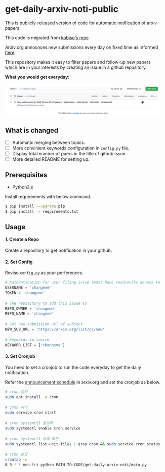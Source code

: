 # get-daily-arxiv-noti-public

This is publicly-released version of code for automatic notification of arxiv papers.

This code is migrated from [kobiso's repo](https://github.com/kobiso/get-daily-arxiv-noti)

Arxiv.org announces new submissions every day on fixed time as informed [here](https://arxiv.org/help/submit).

This repository makes it easy to filter papers and follow-up new papers which are in your interests by creating an issue in a github repository.

**What you would get everyday:**

<img src="https://raw.githubusercontent.com/nashory/get-daily-arxiv-noti-public/master/img/sample.png"></img>

## What is changed
+ [ ] Automatic merging between topics.
+ [ ] More convinient keywords configuration in `config.py` file.
+ [ ] Display total number of paers in the title of github issue.
+ [ ] More detailed README for setting up.

## Prerequisites
- Python3.x

Install requirements with below command.

```bash
$ pip install --upgrade pip
$ pip install -r requirements.txt
```

## Usage

#### 1. Create a Repo
Create a repository to get notification in your github.

#### 2. Set Config
Revise `config.py` as your perferences.

```python
# Authentication for user filing issue (must have read/write access to repository to add issue to)
USERNAME = 'changeme'
TOKEN = 'changeme'

# The repository to add this issue to
REPO_OWNER = 'changeme'
REPO_NAME = 'changeme'

# Set new submission url of subject
NEW_SUB_URL = 'https://arxiv.org/list/cs/new'

# Keywords to search
KEYWORD_LIST = ["changeme"]
```

#### 3. Set Cronjob
You need to set a cronjob to run the code everyday to get the daily notification.

Refer the [announcement schedule](https://arxiv.org/help/submit) in arxiv.org and set the cronjob as below.

```bash
# cron 설치
sudo apt install -y cron

# cron 시작
sudo service cron start

# cron systemctl 활성화
sudo systemctl enable cron.service

# cron systemctl 등록 확인
sudo systemctl list-unit-files | grep cron && sudo service cron status

# cron 편집
crontab -e
0 9 * * mon-fri python PATH-TO-CODE/get-daily-arxiv-noti/main.py
```
